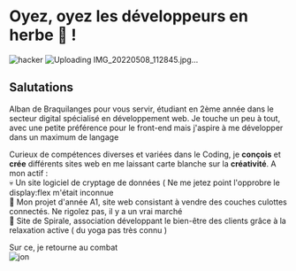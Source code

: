 # Oyez, oyez les développeurs en herbe 🤴 ! 
![hacker](https://c.tenor.com/CgGUXc-LDc4AAAAC/hacker-pc.gif)
![Uploading IMG_20220508_112845.jpg…]()
## Salutations
Alban de Braquilanges pour vous servir, étudiant en 2ème année dans le secteur digital spécialisé en développement web. Je touche un peu à tout, avec une petite préférence pour le front-end mais j'aspire à me développer dans un maximum de langage

Curieux de compétences diverses et variées dans le Coding, je **conçois** et **crée** différents sites web en me laissant carte blanche sur la **créativité**.
A mon actif :<br>
 💀 Un site logiciel de cryptage de données ( Ne me jetez point l'opprobre le display:flex m'était inconnue <br>
 👼 Mon projet d'année A1, site web consistant à vendre des couches culottes connectés. Ne rigolez pas, il y a un vrai marché<br>
 💆 Site de Spirale, association développant le bien-être des clients grâce à la relaxation active ( du yoga pas très connu )<br>

Sur  ce, je retourne au combat  <br>
![jon](https://user-images.githubusercontent.com/75830815/189872788-9e536bfe-919e-4ce2-a0bf-b767f1c1f581.gif)















<!--
**albanledev/albanledev** is a ✨ _special_ ✨ repository because its `README.md` (this file) appears on your GitHub profile.

Here are some ideas to get you started:

- 🔭 I’m currently working on ...
- 🌱 I’m currently learning ...
- 👯 I’m looking to collaborate on ...
- 🤔 I’m looking for help with ...
- 💬 Ask me about ...
- 📫 How to reach me: ...
- 😄 Pronouns: ...
- ⚡ Fun fact: ...
-->
